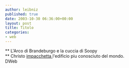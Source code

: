```yaml
---
author: leibniz
published: true
date: 2003-10-30 06:36:00+00:00
layout: post
title: Titolo
categories:
- web
---
```


 **   L'Arco di Brandeburgo e la cuccia di Soopy   
**   Christo  [ impacchetta ](http://www.dweb.repubblica.it/dweb2/dettaglio.jsp?id=514584&s=show)l'edificio piu conosciuto del mondo.   
DWeb 
